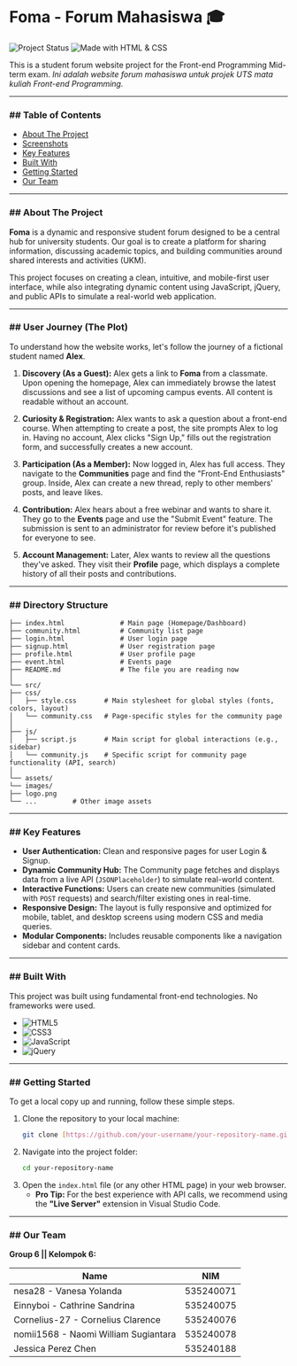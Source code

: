 # Foma - Forum Mahasiswa 🎓
![Project Status](https://img.shields.io/badge/status-in%20progress-yellow)
![Made with HTML & CSS](https://img.shields.io/badge/made%20with-HTML%20%26%20CSS-orange)

This is a student forum website project for the Front-end Programming Mid-term exam.
*Ini adalah website forum mahasiswa untuk projek UTS mata kuliah Front-end Programming.*

---
### ## Table of Contents
* [About The Project](#about-the-project)
* [Screenshots](#screenshots)
* [Key Features](#key-features)
* [Built With](#built-with)
* [Getting Started](#getting-started)
* [Our Team](#our-team)

---
### ## About The Project
**Foma** is a dynamic and responsive student forum designed to be a central hub for university students. Our goal is to create a platform for sharing information, discussing academic topics, and building communities around shared interests and activities (UKM).

This project focuses on creating a clean, intuitive, and mobile-first user interface, while also integrating dynamic content using JavaScript, jQuery, and public APIs to simulate a real-world web application.

---
### ## User Journey (The Plot)
To understand how the website works, let's follow the journey of a fictional student named **Alex**.

1.  **Discovery (As a Guest):** Alex gets a link to **Foma** from a classmate. Upon opening the homepage, Alex can immediately browse the latest discussions and see a list of upcoming campus events. All content is readable without an account.

2.  **Curiosity & Registration:** Alex wants to ask a question about a front-end course. When attempting to create a post, the site prompts Alex to log in. Having no account, Alex clicks "Sign Up," fills out the registration form, and successfully creates a new account.

3.  **Participation (As a Member):** Now logged in, Alex has full access. They navigate to the **Communities** page and find the "Front-End Enthusiasts" group. Inside, Alex can create a new thread, reply to other members' posts, and leave likes.

4.  **Contribution:** Alex hears about a free webinar and wants to share it. They go to the **Events** page and use the "Submit Event" feature. The submission is sent to an administrator for review before it's published for everyone to see.

5.  **Account Management:** Later, Alex wants to review all the questions they've asked. They visit their **Profile** page, which displays a complete history of all their posts and contributions.

---
### ## Directory Structure
```foma-forum-mahasiswa/
├── index.html              # Main page (Homepage/Dashboard)
├── community.html          # Community list page
├── login.html              # User login page
├── signup.html             # User registration page
├── profile.html            # User profile page
├── event.html              # Events page
├── README.md               # The file you are reading now
│
└── src/
├── css/
│   ├── style.css       # Main stylesheet for global styles (fonts, colors, layout)
│   └── community.css   # Page-specific styles for the community page
│
├── js/
│   ├── script.js       # Main script for global interactions (e.g., sidebar)
│   └── community.js    # Specific script for community page functionality (API, search)
│
└── assets/
└── images/
├── logo.png
└── ...         # Other image assets
```
---
### ## Key Features
* **User Authentication:** Clean and responsive pages for user Login & Signup.
* **Dynamic Community Hub:** The Community page fetches and displays data from a live API (`JSONPlaceholder`) to simulate real-world content.
* **Interactive Functions:** Users can create new communities (simulated with `POST` requests) and search/filter existing ones in real-time.
* **Responsive Design:** The layout is fully responsive and optimized for mobile, tablet, and desktop screens using modern CSS and media queries.
* **Modular Components:** Includes reusable components like a navigation sidebar and content cards.

---
### ## Built With
This project was built using fundamental front-end technologies. No frameworks were used.

* ![HTML5](https://img.shields.io/badge/html5-%23E34F26.svg?style=for-the-badge&logo=html5&logoColor=white)
* ![CSS3](https://img.shields.io/badge/css3-%231572B6.svg?style=for-the-badge&logo=css3&logoColor=white)
* ![JavaScript](https://img.shields.io/badge/javascript-%23323330.svg?style=for-the-badge&logo=javascript&logoColor=%23F7DF1E)
* ![jQuery](https://img.shields.io/badge/jquery-%230769AD.svg?style=for-the-badge&logo=jquery&logoColor=white)

---
### ## Getting Started
To get a local copy up and running, follow these simple steps.

1.  Clone the repository to your local machine:
    ```sh
    git clone [https://github.com/your-username/your-repository-name.git](https://github.com/your-username/your-repository-name.git)
    ```
2.  Navigate into the project folder:
    ```sh
    cd your-repository-name
    ```
3.  Open the `index.html` file (or any other HTML page) in your web browser.
    * **Pro Tip:** For the best experience with API calls, we recommend using the **"Live Server"** extension in Visual Studio Code.

---
### ## Our Team
**Group 6 || Kelompok 6:**

| Name                                     | NIM       |
| ---------------------------------------- | --------- |
| nesa28 - Vanesa Yolanda                  | 535240071 |
| Einnyboi - Cathrine Sandrina             | 535240075 |
| Cornelius-27 - Cornelius Clarence        | 535240076 |
| nomii1568 - Naomi William Sugiantara     | 535240078 |
| Jessica Perez Chen                       | 535240188 |
